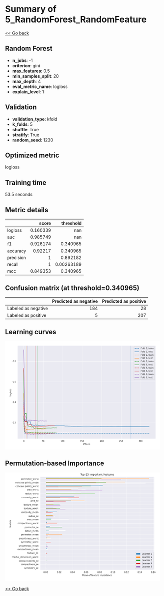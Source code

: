 # Summary of 5_RandomForest_RandomFeature

[<< Go back](../README.md)


## Random Forest
- **n_jobs**: -1
- **criterion**: gini
- **max_features**: 0.5
- **min_samples_split**: 20
- **max_depth**: 4
- **eval_metric_name**: logloss
- **explain_level**: 1

## Validation
 - **validation_type**: kfold
 - **k_folds**: 5
 - **shuffle**: True
 - **stratify**: True
 - **random_seed**: 1230

## Optimized metric
logloss

## Training time

53.5 seconds

## Metric details
|           |    score |    threshold |
|:----------|---------:|-------------:|
| logloss   | 0.160339 | nan          |
| auc       | 0.985749 | nan          |
| f1        | 0.926174 |   0.340965   |
| accuracy  | 0.92217  |   0.340965   |
| precision | 1        |   0.892182   |
| recall    | 1        |   0.00263189 |
| mcc       | 0.849353 |   0.340965   |


## Confusion matrix (at threshold=0.340965)
|                     |   Predicted as negative |   Predicted as positive |
|:--------------------|------------------------:|------------------------:|
| Labeled as negative |                     184 |                      28 |
| Labeled as positive |                       5 |                     207 |

## Learning curves
![Learning curves](learning_curves.png)

## Permutation-based Importance
![Permutation-based Importance](permutation_importance.png)

[<< Go back](../README.md)
